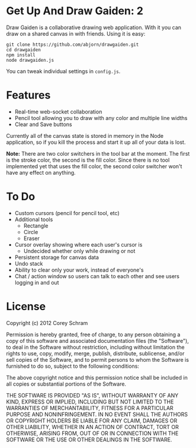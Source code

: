 # Get Up And Draw Gaiden: 2

Draw Gaiden is a collaborative drawing web application. With it you can draw on a shared canvas in with friends. Using it is easy:

	git clone https://github.com/abjorn/drawgaiden.git
	cd drawgaiden
	npm install
	node drawgaiden.js

You can tweak individual settings in `config.js`.

# Features

* Real-time web-socket collaboration
* Pencil tool allowing you to draw with any color and multiple line widths
* Clear and Save buttons

Currently all of the canvas state is stored in memory in the Node application, so if you kill the process and start it up all of your data is lost.

**Note:** There are two color switchers in the tool bar at the moment. The first is the stroke color, the second is the fill color. Since there is no tool implemented yet that uses the fill color, the second color switcher won't have any effect on anything.

# To Do

* Custom cursors (pencil for pencil tool, etc)
* Additional tools
	+ Rectangle
	+ Circle
	+ Eraser
* Cursor overlay showing where each user's cursor is
	+ Undecided whether only while drawing or not
* Persistent storage for canvas data
* Undo stack
* Ability to clear only your work, instead of everyone's
* Chat / action window so users can talk to each other and see users logging in and out

# License

Copyright (c) 2012 Corey Schram

Permission is hereby granted, free of charge, to any person obtaining a copy of this software and associated documentation files (the "Software"), to deal in the Software without restriction, including without limitation the rights to use, copy, modify, merge, publish, distribute, sublicense, and/or sell copies of the Software, and to permit persons to whom the Software is furnished to do so, subject to the following conditions:

The above copyright notice and this permission notice shall be included in all copies or substantial portions of the Software.

THE SOFTWARE IS PROVIDED "AS IS", WITHOUT WARRANTY OF ANY KIND, EXPRESS OR IMPLIED, INCLUDING BUT NOT LIMITED TO THE WARRANTIES OF MERCHANTABILITY, FITNESS FOR A PARTICULAR PURPOSE AND NONINFRINGEMENT. IN NO EVENT SHALL THE AUTHORS OR COPYRIGHT HOLDERS BE LIABLE FOR ANY CLAIM, DAMAGES OR OTHER LIABILITY, WHETHER IN AN ACTION OF CONTRACT, TORT OR OTHERWISE, ARISING FROM, OUT OF OR IN CONNECTION WITH THE SOFTWARE OR THE USE OR OTHER DEALINGS IN THE SOFTWARE.